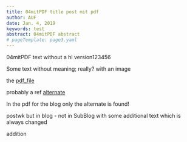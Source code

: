 ```yaml
---
title: 04mitPDF title post mit pdf
author: AUF
date: Jan. 4, 2019
keywords: test
abstract: 04mitPDF abstract  
# pageTemplate: page3.yaml
---
```


04mitPDF text without a hl version123456

Some text without meaning; really? with an image 

the [pdf_file](/Blog/resources/blogtest.pdf)

probably a ref [alternate](./resources/blogtest.pdf)

In the pdf for the blog only the alternate is found!


postwk but in blog - not in SubBlog
with some additional text 
which is always changed  

addition

